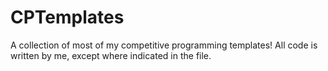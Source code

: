 # CPTemplates
 A collection of most of my competitive programming templates! All code is written by me, except where indicated in the file.